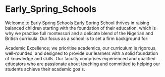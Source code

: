 # Early_Spring_Schools
Welcome to Early Spring Schools
Early Spring School thrives in raising balanced children starting with the foundation of their education, which is why we practise full montessori and a delicate blend of the Nigerian and British curricula. Our focus as a school is to set a firm background for:

Academic Excellence; we prioritise academics, our curriculum is rigorous, well-rounded, and designed to provide our learners with a solid foundation of knowledge and skills. Our faculty comprises experienced and qualified educators who are passionate about teaching and committed to helping our students achieve their academic goals.
